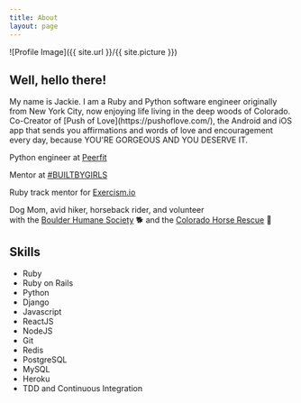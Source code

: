 ```yaml
---
title: About
layout: page
---
```

![Profile Image]({{ site.url }}/{{ site.picture }})

<h2>Well, hello there!</h2>
My name is Jackie. I am a Ruby and Python software engineer originally from New York City, now enjoying life living in the deep woods of Colorado. Co-Creator of [Push of Love](https://pushoflove.com/), the Android and iOS app that sends you affirmations and words of love and encouragement every day, because YOU'RE GORGEOUS AND YOU DESERVE IT.

Python engineer at [Peerfit](https://peerfit.com/)

Mentor at [#BUILTBYGIRLS](https://www.builtbygirls.com/)

Ruby track mentor for [Exercism.io](https://exercism.io/)

Dog Mom, avid hiker, horseback rider, and volunteer <br>
with the [Boulder Humane Society](https://www.boulderhumane.org/) 🐕 and the [Colorado Horse Rescue](https://www.chr.org/) 🐴

<h2>Skills</h2>

<ul class="skill-list">
	<li>Ruby</li>
	<li>Ruby on Rails</li>
	<li>Python</li>
	<li>Django</li>
	<li>Javascript</li>
	<li>ReactJS</li>
	<li>NodeJS</li>
	<li>Git</li>
	<li>Redis</li>
	<li>PostgreSQL</li>
	<li>MySQL</li>
	<li>Heroku</li>
	<li>TDD and Continuous Integration</li>
</ul>
